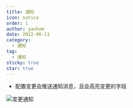 ```yaml
---
title: 通知
icon: notice
order: 1
author: yanhom
date: 2022-06-11
category:
  - 通知
tag:
  - 通知
sticky: true
star: true
---
```



- 配置变更会推送通知消息，且会高亮变更的字段

![变更通知](https://p3-juejin.byteimg.com/tos-cn-i-k3u1fbpfcp/30093a6ede914887bb5566139352fb8b~tplv-k3u1fbpfcp-zoom-1.image)



